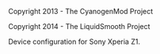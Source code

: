 Copyright 2013 - The CyanogenMod Project

Copyright 2014 - The LiquidSmooth Project

Device configuration for Sony Xperia Z1.